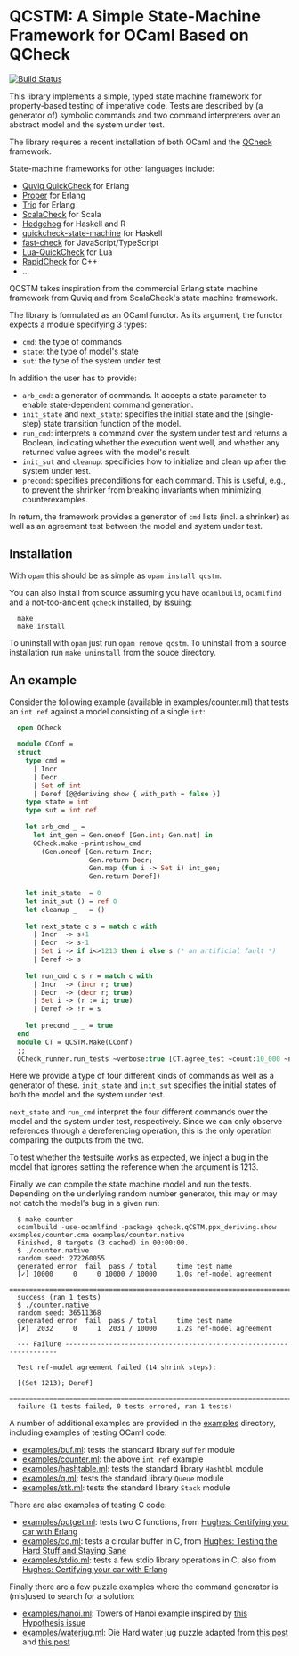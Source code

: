 QCSTM: A Simple State-Machine Framework for OCaml Based on QCheck 
=================================================================

[![Build Status](https://travis-ci.com/jmid/qcstm.svg?branch=master)](https://travis-ci.com/jmid/qcstm)

This library implements a simple, typed state machine framework for
property-based testing of imperative code. Tests are described by (a
generator of) symbolic commands and two command interpreters over an
abstract model and the system under test.

The library requires a recent installation of both OCaml and the [QCheck](https://github.com/c-cube/qcheck) framework.

State-machine frameworks for other languages include:
 - [Quviq QuickCheck](http://www.quviq.com/downloads/) for Erlang
 - [Proper](https://proper-testing.github.io/) for Erlang  
 - [Triq](http://krestenkrab.github.io/triq/) for Erlang  
 - [ScalaCheck](https://www.scalacheck.org/) for Scala  
 - [Hedgehog](https://github.com/hedgehogqa) for Haskell and R  
 - [quickcheck-state-machine](https://github.com/advancedtelematic/quickcheck-state-machine) for Haskell
 - [fast-check](https://github.com/dubzzz/fast-check) for JavaScript/TypeScript  
 - [Lua-QuickCheck](https://github.com/luc-tielen/lua-quickcheck) for Lua  
 - [RapidCheck](https://github.com/emil-e/rapidcheck) for C++  
 - ...

QCSTM takes inspiration from the commercial Erlang state machine
framework from Quviq and from ScalaCheck's state machine framework.

The library is formulated as an OCaml functor. As its argument, the
functor expects a module specifying 3 types:

- `cmd`: the type of commands
- `state`: the type of model's state
- `sut`: the type of the system under test

In addition the user has to provide:

- `arb_cmd`: a generator of commands. It accepts a state parameter to enable state-dependent command generation.
- `init_state` and `next_state`: specifies the initial state and the (single-step) state transition function
                                 of the model.
- `run_cmd`: interprets a command over the system under test and returns a Boolean, indicating whether the
             execution went well, and whether any returned value agrees with the model's result.
- `init_sut` and `cleanup`: specificies how to initialize and clean up after the system under test.
- `precond`: specifies preconditions for each command. This is useful, e.g., to prevent the shrinker from
             breaking invariants when minimizing counterexamples.

In return, the framework provides a generator of `cmd` lists (incl. a shrinker)
as well as an agreement test between the model and system under test.


Installation
------------

With `opam` this should be as simple as `opam install qcstm`.

You can also install from source assuming you have `ocamlbuild`,
`ocamlfind` and a not-too-ancient `qcheck` installed, by issuing:
```
  make
  make install
```

To uninstall with `opam` just run `opam remove qcstm`.
To uninstall from a source installation run `make uninstall`
from the souce directory.


An example
----------

Consider the following example (available in examples/counter.ml) that
tests an `int ref` against a model consisting of a single `int`:

```ocaml
  open QCheck
  
  module CConf =
  struct
    type cmd =
      | Incr
      | Decr
      | Set of int
      | Deref [@@deriving show { with_path = false }]
    type state = int
    type sut = int ref
  
    let arb_cmd _ =
      let int_gen = Gen.oneof [Gen.int; Gen.nat] in
      QCheck.make ~print:show_cmd
        (Gen.oneof [Gen.return Incr;
                    Gen.return Decr;
                    Gen.map (fun i -> Set i) int_gen;
                    Gen.return Deref])
  
    let init_state  = 0
    let init_sut () = ref 0
    let cleanup _   = ()
  
    let next_state c s = match c with
      | Incr  -> s+1
      | Decr  -> s-1
      | Set i -> if i<>1213 then i else s (* an artificial fault *)
      | Deref -> s
  
    let run_cmd c s r = match c with
      | Incr  -> (incr r; true)
      | Decr  -> (decr r; true)
      | Set i -> (r := i; true)
      | Deref -> !r = s
        
    let precond _ _ = true
  end
  module CT = QCSTM.Make(CConf)
  ;;
  QCheck_runner.run_tests ~verbose:true [CT.agree_test ~count:10_000 ~name:"ref-model agreement"]
```

Here we provide a type of four different kinds of commands as well as
a generator of these. `init_state` and `init_sut` specifies the
initial states of both the model and the system under test.

`next_state` and `run_cmd` interpret the four different commands over
the model and the system under test, respectively. Since we can only
observe references through a dereferencing operation, this is the only
operation comparing the outputs from the two.

To test whether the testsuite works as expected, we inject a bug in
the model that ignores setting the reference when the argument is
1213.

Finally we can compile the state machine model and run the
tests. Depending on the underlying random number generator, this may
or may not catch the model's bug in a given run:


```
  $ make counter
  ocamlbuild -use-ocamlfind -package qcheck,qCSTM,ppx_deriving.show examples/counter.cma examples/counter.native
  Finished, 8 targets (3 cached) in 00:00:00.
  $ ./counter.native 
  random seed: 272260055
  generated error  fail  pass / total     time test name
  [✓] 10000     0     0 10000 / 10000     1.0s ref-model agreement
  ================================================================================
  success (ran 1 tests)
  $ ./counter.native 
  random seed: 36511368
  generated error  fail  pass / total     time test name
  [✗]  2032     0     1  2031 / 10000     1.2s ref-model agreement
  
  --- Failure --------------------------------------------------------------------
  
  Test ref-model agreement failed (14 shrink steps):
  
  [(Set 1213); Deref]
  ================================================================================
  failure (1 tests failed, 0 tests errored, ran 1 tests)
```


A number of additional examples are provided in the [examples](examples/)
directory, including examples of testing OCaml code:

- [examples/buf.ml](examples/buf.ml): tests the standard library `Buffer` module
- [examples/counter.ml](examples/counter.ml): the above `int ref` example
- [examples/hashtable.ml](examples/hashtable.ml): tests the standard library `Hashtbl` module
- [examples/q.ml](examples/q.ml): tests the standard library `Queue` module
- [examples/stk.ml](examples/stk.ml): tests the standard library `Stack` module

There are also examples of testing C code:

- [examples/putget.ml](examples/putget.ml): tests two C functions, from [Hughes: Certifying your car with Erlang](https://vimeo.com/68331689)
- [examples/cq.ml](examples/cq.ml): tests a circular buffer in C, from [Hughes: Testing the Hard Stuff and Staying Sane](https://www.youtube.com/watch?v=zi0rHwfiX1Q)
- [examples/stdio.ml](examples/stdio.ml): tests a few stdio library operations in C, also from [Hughes: Certifying your car with Erlang](https://vimeo.com/68331689)

Finally there are a few puzzle examples where the command generator is (mis)used to search for a solution:

- [examples/hanoi.ml](examples/hanoi.ml): Towers of Hanoi example inspired by [this Hypothesis issue](https://github.com/HypothesisWorks/hypothesis/issues/1857)
- [examples/waterjug.ml](examples/waterjug.ml): Die Hard water jug puzzle adapted from [this post](https://hypothesis.works/articles/how-not-to-die-hard-with-hypothesis/) and [this post](http://clrnd.com.ar/posts/2017-04-21-the-water-jug-problem-in-hedgehog.html)
